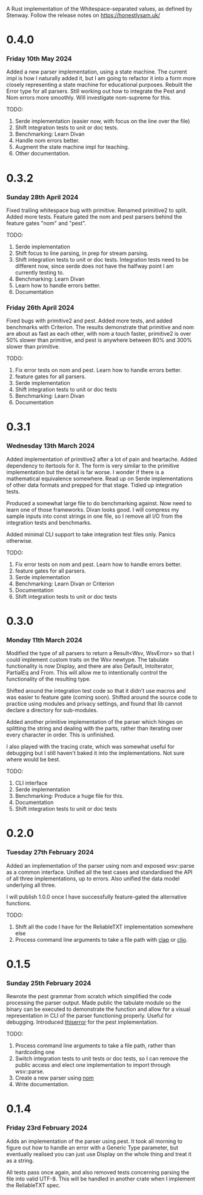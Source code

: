 A Rust implementation of the Whitespace-separated values, as defined by Stenway. Follow the release notes
on https://honestlysam.uk/

# 0.4.0

### Friday 10th May 2024

Added a new parser implementation, using a state machine. The current impl is how I naturally added it, but I am going to refactor it into a form more closely representing a state machine for educational purposes. Rebuilt the Error type for all parsers. Still working out how to integrate the Pest and Nom errors more smoothly. Will investigate nom-supreme for this.

TODO:

1. Serde implementation (easier now, with focus on the line over the file)
2. Shift integration tests to unit or doc tests.
3. Benchmarking: Learn Divan
4. Handle nom errors better.
5. Augment the state machine impl for teaching.
5. Other documentation.


# 0.3.2

### Sunday 28th April 2024

Fixed trailing whitespace bug with primitive. Renamed primitive2 to split. Added more tests. Feature gated the nom and pest parsers behind the feature gates "nom" and "pest".

TODO:

1. Serde implementation
2. Shift focus to line parsing, in prep for stream parsing.
2. Shift integration tests to unit or doc tests. Integration tests need to be different now, since serde does not have the halfway point I am currently testing to.
3. Benchmarking: Learn Divan
4. Learn how to handle errors better.
5. Documentation


### Friday 26th April 2024

Fixed bugs with primitive2 and pest. Added more tests, and added benchmarks with Criterion. The results demonstrate that primitive and nom are about as fast as each other, with nom a touch faster, primitive2 is over 50% slower than primitive, and pest is anywhere between 80% and 300% slower than primitive.

TODO:

1. Fix error tests on nom and pest. Learn how to handle errors better.
2. feature gates for all parsers.
3. Serde implementation
4. Shift integration tests to unit or doc tests
5. Benchmarking: Learn Divan
6. Documentation

# 0.3.1

### Wednesday 13th March 2024

Added implementation of primitive2 after a lot of pain and heartache. Added dependency to itertools for it. The form is very similar to the primitive implementation but the detail is far worse. I wonder if there is a mathematical equivalence somewhere. Read up on Serde implementations of other data formats and prepped for that stage. Tidied up integration tests.

Produced a somewhat large file to do benchmarking against. Now need to learn one of those frameworks. Divan looks good. I will compress my sample inputs into const strings in one file, so I remove all I/O from the integration tests and benchmarks.

Added minimal CLI support to take integration test files only. Panics otherwise.

TODO:

1. Fix error tests on nom and pest. Learn how to handle errors better.
2. feature gates for all parsers.
3. Serde implementation
4. Benchmarking: Learn Divan or Criterion
5. Documentation
6. Shift integration tests to unit or doc tests

# 0.3.0

### Monday 11th March 2024

Modified the type of all parsers to return a Result<Wsv, WsvError> so that I could implement custom traits on the Wsv newtype. The tabulate functionality is now Display, and there are also Default, IntoIterator, PartialEq and From. This will allow me to intentionally control the functionality of the resulting type.

Shifted around the integration test code so that it didn't use macros and was easier to feature gate (coming soon). Shifted around the source code to practice using modules and privacy settings, and found that lib cannot declare a directory for sub-modules.

Added another primitive implementation of the parser which hinges on splitting the string and dealing with the parts, rather than iterating over every character in order. This is unfinished.

I also played with the tracing crate, which was somewhat useful for debugging but I still haven't baked it into the implementations. Not sure where would be best.

TODO:

1. CLI interface
2. Serde implementation
3. Benchmarking: Produce a huge file for this.
4. Documentation
5. Shift integration tests to unit or doc tests

# 0.2.0

### Tuesday 27th February 2024

Added an implementation of the parser using nom and exposed wsv::parse as a common interface. Unified all the test cases
and standardised the API of all three implementations, up to errors. Also unified the data model underlying all three.

I will publish 1.0.0 once I have successfully feature-gated the alternative functions.

TODO:

1. Shift all the code I have for the ReliableTXT implementation somewhere else
2. Process command line arguments to take a file path with [clap](https://crates.io/crate/clap/)
   or [clio](https://crates.io/crate/clio/).

# 0.1.5

### Sunday 25th February 2024

Rewrote the pest grammar from scratch which simplified the code processing the parser output. Made public the tabulate
module so the binary can be executed to demonstrate the function and allow for a visual representation in CLI of the
parser functioning properly. Useful for debugging. Introduced [thiserror](https://crates.io/crate/thiserror/) for the
pest implementation.

TODO:

1. Process command line arguments to take a file path, rather than hardcoding one
2. Switch integration tests to unit tests or doc tests, so I can remove the public access and elect one implementation
   to import through wsv::parse.
3. Create a new parser using [nom](https://crates.io/crate/nom/)
4. Write documentation.

# 0.1.4

### Friday 23rd February 2024

Adds an implementation of the parser using pest. It took all morning to figure out how to handle an error with a Generic
Type parameter, but eventually realised you can just use Display on the whole thing and treat it as a string.

All tests pass once again, and also removed tests concerning parsing the file into valid UTF-8. This will be handled in
another crate when I implement the ReliableTXT spec.